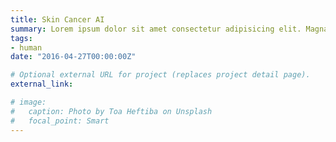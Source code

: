 ```yaml
---
title: Skin Cancer AI
summary: Lorem ipsum dolor sit amet consectetur adipisicing elit. Magnam, eius.
tags:
- human
date: "2016-04-27T00:00:00Z"

# Optional external URL for project (replaces project detail page).
external_link: 

# image:
#   caption: Photo by Toa Heftiba on Unsplash
#   focal_point: Smart
---
```

